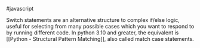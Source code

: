 #javascript 

Switch statements are an alternative structure to complex if/else logic, useful for selecting from many possible cases which you want to respond to by running different code. In python 3.10 and greater, the equivalent is [[Python - Structural Pattern Matching]], also called match case statements.

